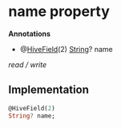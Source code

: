 


# name property







**Annotations**

- @[HiveField](https://pub.dev/documentation/hive/2.2.3/hive/HiveField-class.html)(2)
[String](https://api.flutter.dev/flutter/dart-core/String-class.html)? name
  
_<span class="feature">read / write</span>_






## Implementation

```dart
@HiveField(2)
String? name;
```







